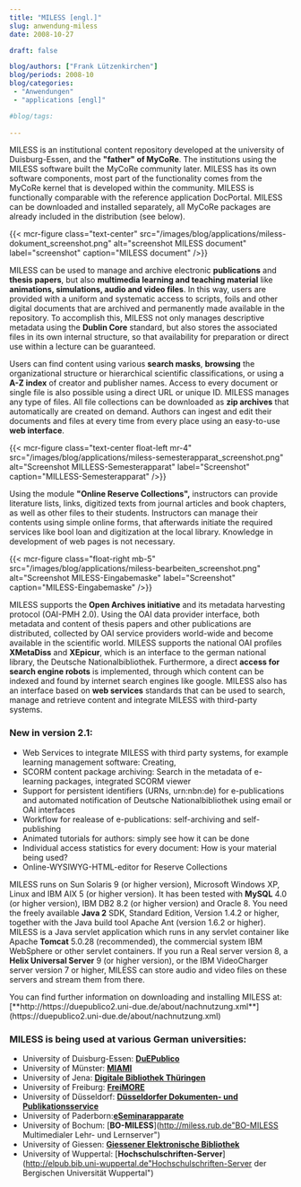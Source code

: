```yaml
---
title: "MILESS [engl.]"
slug: anwendung-miless
date: 2008-10-27

draft: false

blog/authors: ["Frank Lützenkirchen"]
blog/periods: 2008-10
blog/categories:
 - "Anwendungen"
 - "applications [engl]"

#blog/tags:
 
---
```


MILESS is an institutional content repository developed at the university of Duisburg-Essen, and the
**"father" of MyCoRe**. The institutions using the MILESS software built the MyCoRe community later. MILESS has its own 
software components, most part of the functionality comes from the MyCoRe kernel that is developed within the community. 
MILESS is functionally comparable with the reference application DocPortal. MILESS can be downloaded and installed 
separately, all MyCoRe packages are already included in the distribution (see below).

{{< mcr-figure class="text-center" src="/images/blog/applications/miless-dokument_screenshot.png" alt="screenshot MILESS document"
  label="screenshot" caption="MILESS document" />}}

MILESS can be used to manage and archive electronic **publications** and **thesis papers**, 
but also **multimedia learning and teaching material** like **animations, simulations, audio and 
video files**. In this way, users are provided with a uniform and systematic access to scripts, foils and other 
digital documents that are archived and permanently made available in the repository. To accomplish this, MILESS not 
only manages descriptive metadata using the **Dublin Core** standard, but also stores the associated files 
in its own internal structure, so that availability for preparation or direct use within a lecture can be guaranteed.

Users can find content using various **search masks**, **browsing** the organizational 
structure or hierarchical scientific classifications, or using a **A-Z index** of creator and publisher 
names. Access to every document or single file is also possible using a direct URL or unique ID. MILESS manages any type 
of files. All file collections can be downloaded as **zip archives** that automatically are created on 
demand. Authors can ingest and edit their documents and files at every time from every place using an easy-to-use    
**web interface**. 

{{< mcr-figure class="text-center float-left mr-4" src="/images/blog/applications/miless-semesterapparat_screenshot.png" alt="Screenshot MILLESS-Semesterapparat"
  label="Screenshot" caption="MILLESS-Semesterapparat" />}}
  
  
Using the module **"Online Reserve Collections",** instructors can provide literature lists, links, digitized 
texts from journal articles and book chapters, as well as other files to their students. Instructors can manage their 
contents using simple online forms, that afterwards initiate the required services like bool loan and digitization at the 
local library. Knowledge in development of web pages is not necessary.

<div style="clear:both"></div>

{{< mcr-figure class="float-right mb-5" src="/images/blog/applications/miless-bearbeiten_screenshot.png" alt="Screenshot MILESS-Eingabemaske"
  label="Screenshot" caption="MILESS-Eingabemaske" />}}
  

MILESS supports the **Open Archives initiative** and its metadata harvesting protocol (OAI-PMH 2.0). Using 
the OAI data provider interface, both metadata and content of thesis papers and other publications are distributed, 
collected by OAI service providers world-wide and become available in the scientific world. MILESS supports the national 
OAI profiles **XMetaDiss** and **XEpicur**, which is an interface to the german national 
library, the Deutsche Nationalbibliothek. Furthermore, a direct **access for search engine robots** is 
implemented, through which content can be indexed and found by internet search engines like google. MILESS also has an 
interface based on **web services** standards that can be used to search, manage and retrieve content and 
integrate MILESS with third-party systems.

<div style="clear:both"></div>

### New in version 2.1:

* Web Services to integrate MILESS with third party systems, for example learning management software: Creating, 
* SCORM content package archiving: Search in the metadata of e-learning packages, integrated SCORM viewer
* Support for persistent identifiers (URNs, urn:nbn:de) for e-publications and automated notification of Deutsche 
Nationalbibliothek using email or OAI interfaces
* Workflow for realease of e-publications: self-archiving and self-publishing 
* Animated tutorials for authors: simply see how it can be done
* Individual access statistics for every document: How is your material being used?
* Online-WYSIWYG-HTML-editor for Reserve Collections

MILESS runs on Sun Solaris 9 (or higher version), Microsoft Windows XP, Linux and IBM AIX 5 (or higher version). It has 
been tested with **MySQL** 4.0 (or higher version), IBM DB2 8.2 (or higher version) and Oracle 8. You need 
the freely available **Java 2** SDK, Standard Edition, Version 1.4.2 or higher, together with the Java 
build tool Apache Ant (version 1.6.2 or higher). MILESS is a Java servlet application which runs in any servlet 
container like Apache **Tomcat** 5.0.28 (recommended), the commercial system IBM WebSphere or other servlet 
containers. If you run a Real server version 8, a **Helix 
Universal Server** 9 (or higher version), or the IBM VideoCharger server version 7 or higher, MILESS can store 
audio and video files on these servers and stream them from there.
</p>
<p>
You can find further information on downloading and installing MILESS at:  
[**http://https://duepublico2.uni-due.de/about/nachnutzung.xml**](https://duepublico2.uni-due.de/about/nachnutzung.xml)


### MILESS is being used at various German universities:
* University of Duisburg-Essen: [**DuEPublico**](https://duepublico2.uni-due.de/ "DuEPublico Duisburg-Essen Publications Online")
* University of  Münster: [**MIAMI**](http://miami.uni-muenster.de "miami münstersches informations- und archivsystem für multimediale inhalte")
* University of  Jena: [**Digitale Bibliothek Thüringen**](http://www.db-thueringen.de/ "dbt Digitale Bibliothek Thüringen")
* University of  Freiburg: [**FreiMORE**](http://freimore.uni-freiburg.de/ "FreiMORE FREIburgerMultimediaObjectREpostitory")
* University of  Düsseldorf: [**Düsseldorfer Dokumenten- und Publikationsservice**](http://docserv.uni-duesseldorf.de/ "Düsseldorfer Dokumenten- und Publikationsservice")
* University of  Paderborn:[**eSeminarapparate**](http://ubdok.uni-paderborn.de/semapp/ "Dokumenten- und Publikationsservice eSeminarapparate")
* University of  Bochum: [**BO-MILESS**](http://miless.rub.de"BO-MILESS Multimedialer Lehr- und Lernserver")
* University of  Giessen: [**Giessener Elektronische Bibliothek**](http://semapp.ub.uni-giessen.de/semapp/index.xml "Giessener Elektronische Bibliothek Lehrmaterial &amp; Publikationen")
* University of  Wuppertal: [**Hochschulschriften-Server**](http://elpub.bib.uni-wuppertal.de"Hochschulschriften-Server der Bergischen Universität Wuppertal")

